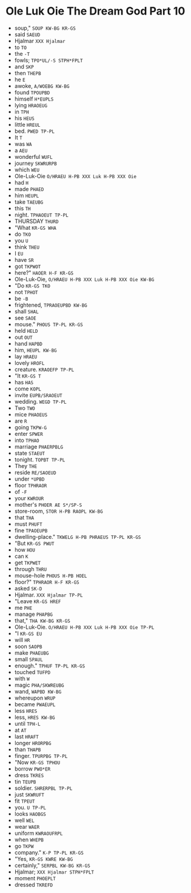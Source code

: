 # Ole Luk Oie The Dream God Part 10

* soup," `SOUP KW-BG KR-GS`
* said `SAEUD`
* Hjalmar `XXX Hjalmar`
* to `TO`
* the `-T`
* fowls; `TPO*UL/-S STPH*FPLT`
* and `SKP`
* then `THEPB`
* he `E`
* awoke, `A/WOEBG KW-BG`
* found `TPOUPBD`
* himself `H*EUPLS`
* lying `HRAOEUG`
* in `TPH`
* his `HEUS`
* little `HREUL`
* bed. `PWED TP-PL`
* It `T`
* was `WA`
* a `AEU`
* wonderful `WUFL`
* journey `SKWRURPB`
* which `WEU`
* Ole-Luk-Oie `O/HRAEU H-PB XXX Luk H-PB XXX Oie`
* had `H`
* made `PHAED`
* him `HEUPL`
* take `TAEUBG`
* this `TH`
* night. `TPHAOEUT TP-PL`
* THURSDAY `THURD`
* "What `KR-GS WHA`
* do `TKO`
* you `U`
* think `THEU`
* I `EU`
* have `SR`
* got `TKPWOT`
* here?" `HAOER H-F KR-GS`
* Ole-Luk-Oie, `O/HRAEU H-PB XXX Luk H-PB XXX Oie KW-BG`
* "Do `KR-GS TKO`
* not `TPHOT`
* be `-B`
* frightened, `TPRAOEUPBD KW-BG`
* shall `SHAL`
* see `SAOE`
* mouse." `PHOUS TP-PL KR-GS`
* held `HELD`
* out `OUT`
* hand `HAPBD`
* him, `HEUPL KW-BG`
* lay `HRAEU`
* lovely `HROFL`
* creature. `KRAOEFP TP-PL`
* "It `KR-GS T`
* has `HAS`
* come `KOPL`
* invite `EUPB/SRAOEUT`
* wedding. `WEGD TP-PL`
* Two `TWO`
* mice `PHAOEUS`
* are `R`
* going `TKPW-G`
* enter `SPWER`
* into `TPHAO`
* marriage `PHAERPBLG`
* state `STAEUT`
* tonight. `TOPBT TP-PL`
* They `THE`
* reside `RE/SAOEUD`
* under `*UPBD`
* floor `TPHRAOR`
* of `-F`
* your `KWROUR`
* mother's `PHOER AE S*/SP-S`
* store-room, `STOR H-PB RAOPL KW-BG`
* that `THA`
* must `PHUFT`
* fine `TPAOEUPB`
* dwelling-place." `TKWELG H-PB PHRAEUS TP-PL KR-GS`
* "But `KR-GS PWUT`
* how `HOU`
* can `K`
* get `TKPWET`
* through `THRU`
* mouse-hole `PHOUS H-PB HOEL`
* floor?" `TPHRAOR H-F KR-GS`
* asked `SK-D`
* Hjalmar. `XXX Hjalmar TP-PL`
* "Leave `KR-GS HREF`
* me `PHE`
* manage `PHAPBG`
* that," `THA KW-BG KR-GS`
* Ole-Luk-Oie. `O/HRAEU H-PB XXX Luk H-PB XXX Oie TP-PL`
* "I `KR-GS EU`
* will `HR`
* soon `SAOPB`
* make `PHAEUBG`
* small `SPAUL`
* enough." `TPHUF TP-PL KR-GS`
* touched `TUFPD`
* with `W`
* magic `PHA/SKWREUBG`
* wand, `WAPBD KW-BG`
* whereupon `WRUP`
* became `PWAEUPL`
* less `HRES`
* less, `HRES KW-BG`
* until `TPH-L`
* at `AT`
* last `HRAFT`
* longer `HRORPBG`
* than `THAPB`
* finger. `TPURPBG TP-PL`
* "Now `KR-GS TPHOU`
* borrow `PWO*ER`
* dress `TKRES`
* tin `TEUPB`
* soldier. `SHRERPBL TP-PL`
* just `SKWRUFT`
* fit `TPEUT`
* you. `U TP-PL`
* looks `HAOBGS`
* well `WEL`
* wear `WAER`
* uniform `KWRAOUFRPL`
* when `WHEPB`
* go `TKPW`
* company." `K-P TP-PL KR-GS`
* "Yes, `KR-GS KWRE KW-BG`
* certainly," `SERPBL KW-BG KR-GS`
* Hjalmar; `XXX Hjalmar STPH*FPLT`
* moment `PHOEPLT`
* dressed `TKREFD`
